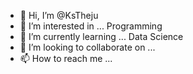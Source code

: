 - 👋 Hi, I’m @KsTheju
- 👀 I’m interested in ... Programming
- 🌱 I’m currently learning ... Data Science
- 💞️ I’m looking to collaborate on ...
- 📫 How to reach me ...

<!---
KsTheju/KsTheju is a ✨ special ✨ repository because its `README.md` (this file) appears on your GitHub profile.
You can click the Preview link to take a look at your changes.
--->

